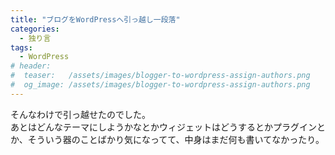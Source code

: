 ```yaml
---
title: "ブログをWordPressへ引っ越し一段落"
categories:
  - 独り言
tags:
  - WordPress
# header:
#  teaser:   /assets/images/blogger-to-wordpress-assign-authors.png
#  og_image: /assets/images/blogger-to-wordpress-assign-authors.png
---
```

そんなわけで引っ越せたのでした。  
あとはどんなテーマにしようかなとかウィジェットはどうするとかプラグインとか、そういう器のことばかり気になってて、中身はまだ何も書いてなかったり。